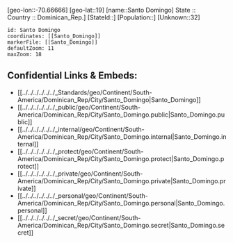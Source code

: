 ﻿---
location: [19,-70.66666] 
mapzoom: [7,12] 
mapmarker: city 
type: City
tags:
- geo/City


SpocWebEntityId: 35924
isDeleted: false
confidential: public

---
[geo-lon::-70.66666] 
[geo-lat::19] 
[name::Santo Domingo] 
State ::  
Country :: Dominican_Rep.] 
[StateId::] 
[Population::] 
[Unknown::32] 


```leaflet
id: Santo Domingo
coordinates: [[Santo_Domingo]] 
markerFile: [[Santo_Domingo]] 
defaultZoom: 11 
maxZoom: 18
```


## Confidential Links & Embeds: 
- [[../../../../../../_Standards/geo/Continent/South-America/Dominican_Rep/City/Santo_Domingo|Santo_Domingo]] 
- [[../../../../../../_public/geo/Continent/South-America/Dominican_Rep/City/Santo_Domingo.public|Santo_Domingo.public]] 
- [[../../../../../../_internal/geo/Continent/South-America/Dominican_Rep/City/Santo_Domingo.internal|Santo_Domingo.internal]] 
- [[../../../../../../_protect/geo/Continent/South-America/Dominican_Rep/City/Santo_Domingo.protect|Santo_Domingo.protect]] 
- [[../../../../../../_private/geo/Continent/South-America/Dominican_Rep/City/Santo_Domingo.private|Santo_Domingo.private]] 
- [[../../../../../../_personal/geo/Continent/South-America/Dominican_Rep/City/Santo_Domingo.personal|Santo_Domingo.personal]] 
- [[../../../../../../_secret/geo/Continent/South-America/Dominican_Rep/City/Santo_Domingo.secret|Santo_Domingo.secret]] 
